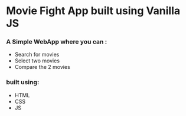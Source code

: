 # Movie Fight App built using Vanilla JS

### A Simple WebApp where you can :

- Search for movies
- Select two movies
- Compare the 2 movies

### built using:

- HTML
- CSS
- JS
